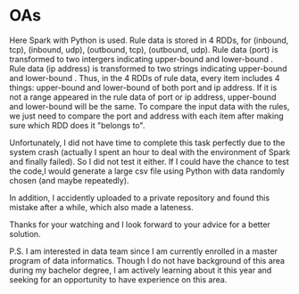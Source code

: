 # OAs

Here Spark with Python is used. Rule data is stored in 4 RDDs, for (inbound, tcp), (inbound, udp), (outbound, tcp), (outbound, udp). Rule data (port) is transformed to two intergers indicating upper-bound and lower-bound . Rule data (ip address) is transformed to two strings indicating upper-bound and lower-bound . Thus, in the 4 RDDs of rule data, every item includes 4 things: upper-bound and lower-bound of both port and ip address. If it is not a range appeared in the rule data of port or ip address, upper-bound and lower-bound will be the same. To compare the input data with the rules, we just need to compare the port and address with each item after making sure which RDD does it "belongs to".

Unfortunately, I did not have time to complete this task perfectly due to the system crash (actually I spent an hour to deal with the environment of Spark and finally failed). So I did not test it either. If I could have the chance to test the code,I would generate a large csv file using Python with data randomly chosen (and maybe repeatedly).

In addition, I accidently uploaded to a private repository and found this mistake after a while, which also made a lateness.

Thanks for your watching and I look forward to your advice for a better solution.


P.S. I am interested in data team since I am currently enrolled in a master program of data informatics. Though I do not have background of this area during my bachelor degree, I am actively learning about it this year and seeking for an opportunity to have experience on this area.
